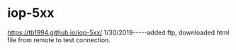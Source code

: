 # iop-5xx
https://tb1994.github.io/iop-5xx/
1/30/2019-----added ftp, downloaded html file from remote to test connection.
